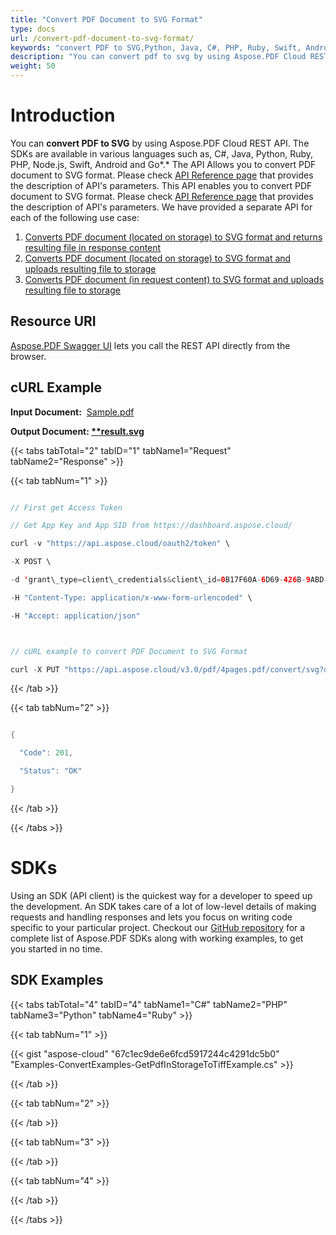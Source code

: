 ```yaml
---
title: "Convert PDF Document to SVG Format"
type: docs
url: /convert-pdf-document-to-svg-format/
keywords: "convert PDF to SVG,Python, Java, C#, PHP, Ruby, Swift, Android, Go"
description: "You can convert pdf to svg by using Aspose.PDF Cloud REST API. The SDKs are available in various languages such as, C#, Java, Python, Ruby, PHP, Node.js, Swift, Android and Go. The API Allows you to convert PDF document to SVG format. Please check API Reference page that provides the description of API&amp;apos;s parameters."
weight: 50
---
```


# **Introduction**
You can **convert PDF to SVG** by using Aspose.PDF Cloud REST API. The SDKs are available in various languages such as, C#, Java, Python, Ruby, PHP, Node.js, Swift, Android and Go*.* The API Allows you to convert PDF document to SVG format. Please check [API Reference page](https://apireference.aspose.cloud/pdf/#!/Convert/PutPdfInRequestToSvg) that provides the description of API's parameters. This API enables you to convert PDF document to SVG format. Please check [API Reference page](https://apireference.aspose.cloud/pdf/#!/Convert/PutPdfInRequestToSvg) that provides the description of API's parameters. We have provided a separate API for each of the following use case:

1. [Converts PDF document (located on storage) to SVG format and returns resulting file in response content](https://apireference.aspose.cloud/pdf/#!/Convert/GetPdfInStorageToSvg)
1. [Converts PDF document (located on storage) to SVG format and uploads resulting file to storage](https://apireference.aspose.cloud/pdf/#!/Convert/PutPdfInStorageToSvg)
1. [Converts PDF document (in request content) to SVG format and uploads resulting file to storage](https://apireference.aspose.cloud/pdf/#!/Convert/PutPdfInRequestToSvg)
## **Resource URI**
[Aspose.PDF Swagger UI](https://apireference.aspose.cloud/pdf/#!/Convert/PutPdfInRequestToSvg) lets you call the REST API directly from the browser.
## **cURL Example**
**Input Document:**  [Sample.pdf](attachments/1246153/1507329.pdf)

**Output Document: [**result.svg](attachments/1246158/1507335.svg)** 

{{< tabs tabTotal="2" tabID="1" tabName1="Request" tabName2="Response" >}}

{{< tab tabNum="1" >}}

```java

// First get Access Token

// Get App Key and App SID from https://dashboard.aspose.cloud/

curl -v "https://api.aspose.cloud/oauth2/token" \

-X POST \

-d 'grant\_type=client\_credentials&client\_id=0B17F60A-6D69-426B-9ABD-79F35A6E9F7B&client\_secret=53b8b19adffa41a3e87dbbd8858977ae' \

-H "Content-Type: application/x-www-form-urlencoded" \

-H "Accept: application/json"



// cURL example to convert PDF Document to SVG Format

curl -X PUT "https://api.aspose.cloud/v3.0/pdf/4pages.pdf/convert/svg?outPath=result.svg" -H "accept: application/json" -H "authorization: Bearer eyJhbGciOiJSUzI1NiIsInR5cCI6IkpXVCJ9.eyJuYmYiOjE1OTQyMDM0ODIsImV4cCI6MTU5NDI4OTg4MiwiaXNzIjoiaHR0cHM6Ly9hcGkuYXNwb3NlLmNsb3VkIiwiYXVkIjpbImh0dHBzOi8vYXBpLmFzcG9zZS5jbG91ZC9yZXNvdXJjZXMiLCJhcGkucGxhdGZvcm0iLCJhcGkucHJvZHVjdHMiLCJhcGkuc3RvcmFnZSJdLCJjbGllbnRfaWQiOiJiZmM1MzQyOS01NzkwLTRhZTUtOGE5Ni04OWVjYWJlNGIyYTAiLCJjbGllbnRfZGVmYXVsdF9zdG9yYWdlIjoiMjVDNDNBNUMtMEQ1RS00MjFCLTlGMTUtQjRCNzY0RDRCMEVEIiwiY2xpZW50X2lkU3J2SWQiOiI0MDQ4OTkiLCJzY29wZSI6WyJhcGkucGxhdGZvcm0iLCJhcGkucHJvZHVjdHMiLCJhcGkuc3RvcmFnZSJdfQ.Sms8wYcZrqsu-Z1us8ixABAHyWwo4TUlKNEeF2l-aUijOaAI0sk4t0XtltchkxtGVrks4YSEQ3\_48LvksO72aoJfjICi6h3vZuxF\_yrb5oNqw9yyq05vDO9EqH0YHhCFB0LTPFj9HhDmsEko7rbtHJtdmo2vxTGKWBBh8f1O0l2OTTbKww5LpYntZ\_MOSgG8xbHj7DFl72idAfTMbX4\_Zi1I4JgSw2IAbwB-WUnuLL27unzJB2uUApQsdI-lGaY8IEXAeqAcVcIZIve1hxzmFRN03SpPPKXDgV4P3hvG8xCrZ6pMoWh5IKcyyUXN5ZRvBnuMDsgiQb6ZC16XV2TMHQ"

```

{{< /tab >}}

{{< tab tabNum="2" >}}

```java

{

  "Code": 201,

  "Status": "OK"

}

```

{{< /tab >}}

{{< /tabs >}}
# **SDKs**
Using an SDK (API client) is the quickest way for a developer to speed up the development. An SDK takes care of a lot of low-level details of making requests and handling responses and lets you focus on writing code specific to your particular project. Checkout our [GitHub repository](https://github.com/aspose-pdf-cloud) for a complete list of Aspose.PDF SDKs along with working examples, to get you started in no time.
## **SDK Examples**
{{< tabs tabTotal="4" tabID="4" tabName1="C#" tabName2="PHP" tabName3="Python" tabName4="Ruby" >}}

{{< tab tabNum="1" >}}



{{< gist "aspose-cloud" "67c1ec9de6e6fcd5917244c4291dc5b0" "Examples-ConvertExamples-GetPdfInStorageToTiffExample.cs" >}}

{{< /tab >}}

{{< tab tabNum="2" >}}



{{< /tab >}}

{{< tab tabNum="3" >}}



{{< /tab >}}

{{< tab tabNum="4" >}}



{{< /tab >}}

{{< /tabs >}}

